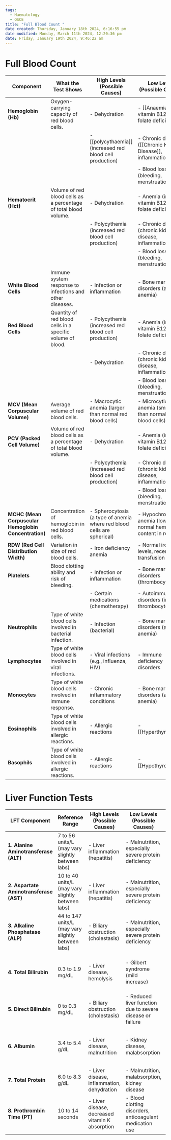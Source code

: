 ```yaml
---
tags:
  - Haematology
  - OSCE
title: "Full Blood Count "
date created: Thursday, January 18th 2024, 6:16:55 pm
date modified: Monday, March 11th 2024, 12:20:36 pm
date: Friday, January 19th 2024, 9:46:22 am
---
```

# Full Blood Count 

| **Component** | **What the Test Shows** | **High Levels (Possible Causes)** | **Low Levels (Possible Causes)** |
| ---- | ---- | ---- | ---- |
| **Hemoglobin (Hb)** | Oxygen-carrying capacity of red blood cells. | - Dehydration | - [[Anaemia]] (iron, vitamin B12, or folate deficiency) |
|  |  | - [[polycythaemia]] (increased red blood cell production) | - Chronic diseases ([[Chronic Kidney Disease]], inflammation) |
|  |  |  | - Blood loss (bleeding, menstruation) |
| **Hematocrit (Hct)** | Volume of red blood cells as a percentage of total blood volume. | - Dehydration | - Anemia (iron, vitamin B12, or folate deficiency) |
|  |  | - Polycythemia (increased red blood cell production) | - Chronic diseases (chronic kidney disease, inflammation) |
|  |  |  | - Blood loss (bleeding, menstruation) |
| **White Blood Cells** | Immune system response to infections and other diseases. | - Infection or inflammation | - Bone marrow disorders (aplastic anemia) |
| **Red Blood Cells** | Quantity of red blood cells in a specific volume of blood. | - Polycythemia (increased red blood cell production) | - Anemia (iron, vitamin B12, or folate deficiency) |
|  |  | - Dehydration | - Chronic diseases (chronic kidney disease, inflammation) |
|  |  |  | - Blood loss (bleeding, menstruation) |
| **MCV (Mean Corpuscular Volume)** | Average volume of red blood cells. | - Macrocytic anemia (larger than normal red blood cells) | - Microcytic anemia (smaller than normal red blood cells) |
| **PCV (Packed Cell Volume)** | Volume of red blood cells as a percentage of total blood volume. | - Dehydration | - Anemia (iron, vitamin B12, or folate deficiency) |
|  |  | - Polycythemia (increased red blood cell production) | - Chronic diseases (chronic kidney disease, inflammation) |
|  |  |  | - Blood loss (bleeding, menstruation) |
| **MCHC (Mean Corpuscular Hemoglobin Concentration)** | Concentration of hemoglobin in red blood cells. | - Spherocytosis (a type of anemia where red blood cells are spherical) | - Hypochromic anemia (lower than normal hemoglobin content in red cells) |
| **RDW (Red Cell Distribution Width)** | Variation in size of red blood cells. | - Iron deficiency anemia | - Normal iron levels, recent blood transfusion |
| **Platelets** | Blood clotting ability and risk of bleeding. | - Infection or inflammation | - Bone marrow disorders (thrombocytopenia) |
|  |  | - Certain medications (chemotherapy) | - Autoimmune disorders (immune thrombocytopenia) |
| **Neutrophils** | Type of white blood cells involved in bacterial infection. | - Infection (bacterial) | - Bone marrow disorders (aplastic anemia) |
| **Lymphocytes** | Type of white blood cells involved in viral infections. | - Viral infections (e.g., influenza, HIV) | - Immune deficiency disorders |
| **Monocytes** | Type of white blood cells involved in immune response. | - Chronic inflammatory conditions | - Bone marrow disorders (aplastic anemia) |
| **Eosinophils** | Type of white blood cells involved in allergic reactions. | - Allergic reactions | - [[Hyperthyroidism]] |
| **Basophils** | Type of white blood cells involved in allergic reactions. | - Allergic reactions | - [[Hypothyroidism]] |



# Liver Function Tests

| **LFT Component** | **Reference Range** | **High Levels (Possible Causes)** | **Low Levels (Possible Causes)** | **What the Test Shows** |
| ---- | ---- | ---- | ---- | ---- |
| **1. Alanine Aminotransferase (ALT)** | 7 to 56 units/L (may vary slightly between labs) | - Liver inflammation (hepatitis) | - Malnutrition, especially severe protein deficiency | Indicates liver cell damage, particularly hepatocellular. |
| **2. Aspartate Aminotransferase (AST)** | 10 to 40 units/L (may vary slightly between labs) | - Liver inflammation (hepatitis) | - Malnutrition, especially severe protein deficiency | Indicates liver cell damage; not specific to the liver. |
| **3. Alkaline Phosphatase (ALP)** | 44 to 147 units/L (may vary slightly between labs) | - Biliary obstruction (cholestasis) | - Malnutrition, especially severe protein deficiency | Reflects liver or bone disease; additional tests help pinpoint. |
| **4. Total Bilirubin** | 0.3 to 1.9 mg/dL | - Liver disease, hemolysis | - Gilbert syndrome (mild increase) | Measures breakdown product of hemoglobin; assesses liver function. |
| **5. Direct Bilirubin** | 0 to 0.3 mg/dL | - Biliary obstruction (cholestasis) | - Reduced liver function due to severe disease or failure | Measures bilirubin that has been processed by the liver. |
| **6. Albumin** | 3.4 to 5.4 g/dL | - Liver disease, malnutrition | - Kidney disease, malabsorption | Measures protein produced by the liver; assesses liver function. |
| **7. Total Protein** | 6.0 to 8.3 g/dL | - Liver disease, inflammation, dehydration | - Malnutrition, malabsorption, kidney disease | Reflects overall protein levels in the blood. |
| **8. Prothrombin Time (PT)** | 10 to 14 seconds | - Liver disease, decreased vitamin K absorption | - Blood clotting disorders, anticoagulant medication use | Measures the time it takes for blood to clot. |
